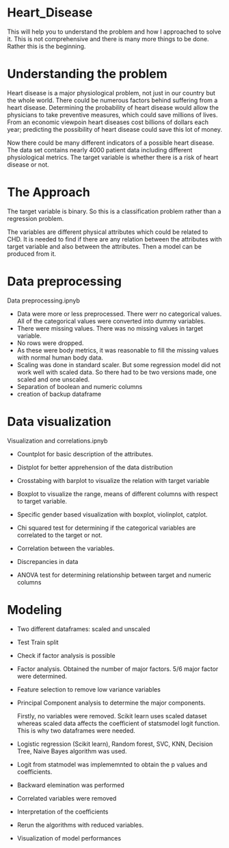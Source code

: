 # Heart_Disease
This will help you to understand the problem and how I approached to solve it. 
This is not comprehensive and there is many more things to be done. Rather this is the beginning. 

# Understanding the problem

Heart disease is a major physiological problem, not just in our country but the whole world. There could be numerous factors behind suffering from a heart disease. Determining the probability of heart disease would allow the physicians to take preventive measures, which could save millions of lives. From an economic viewpoin heart diseases cost billions of dollars each year; predicting the possibility of heart disease could save this lot of money. 

Now there could be many different indicators of a possible heart disease. The data set contains nearly 4000 patient data including different physiological metrics. The target variable is whether there is a risk of heart disease or not. 

# The Approach 
The target variable is binary. So this is a classification problem rather than a regression problem. 

The variables are different physical attributes which could be related to CHD. It is needed to find if there are any relation between the attributes with target variable and also between the attributes. 
Then a model can be produced from it. 

# Data preprocessing 

Data preprocessing.ipnyb

- Data were more or less preprocessed. There werr no categorical values. All of the categorical       values were converted into dummy variables. 
- There were missing values. There was no missing values in target variable. 
- No rows were dropped. 
- As these were body metrics, it was reasonable to fill the missing values with normal human body     data. 
- Scaling was done in standard scaler. But some regression model did not work well with scaled       data. So there had to be two versions made, one scaled and one unscaled. 
- Separation of boolean and numeric columns
- creation of backup dataframe

# Data visualization 
Visualization and correlations.ipnyb

- Countplot for basic description of the attributes. 
- Distplot for better apprehension of the data distribution 
- Crosstabing with barplot to visualize the relation with target variable
- Boxplot to visualize the range, means of different columns with respect to target variable.
- Specific gender based visualization with boxplot, violinplot, catplot. 


- Chi squared test for determining if the categorical variables are correlated to the target or       not. 
- Correlation between the variables.

- Discrepancies in data 

- ANOVA test for determining relationship between target and numeric columns

# Modeling

- Two different dataframes: scaled and unscaled
- Test Train split 

- Check if factor analysis is possible
- Factor analysis. Obtained the number of major factors. 5/6 major factor were determined. 
- Feature selection to remove low variance variables
- Principal Component analysis to determine the major components.  

  Firstly, no variables were removed. 
  Scikit learn uses scaled dataset whereas scaled data affects the coefficient of statsmodel logit   function. This is why two dataframes were needed. 
  
- Logistic regression (Scikit learn), Random forest, SVC, KNN, Decision Tree, Naive Bayes algorithm   was used.
- Logit from statmodel was implememnted to obtain the p values and coefficients. 
- Backward elemination was performed 
- Correlated variables were removed 
- Interpretation of the coefficients 
- Rerun the algorithms with reduced variables. 
- Visualization of model performances


